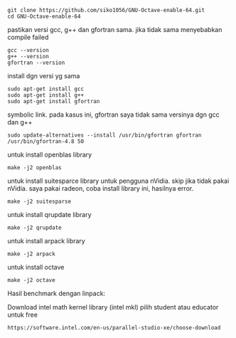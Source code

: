 	
	git clone https://github.com/siko1056/GNU-Octave-enable-64.git
	cd GNU-Octave-enable-64

pastikan versi gcc, g++ dan gfortran sama. jika tidak sama menyebabkan compile failed
	
	gcc --version
	g++ --version
	gfortran --version

install dgn versi yg sama
	
	sudo apt-get install gcc
	sudo apt-get install g++
	sudo apt-get install gfortran

symbolic link. pada kasus ini, gfortran saya tidak sama versinya dgn gcc dan g++
	
	sudo update-alternatives --install /usr/bin/gfortran gfortran /usr/bin/gfortran-4.8 50

untuk install openblas library
	
	make -j2 openblas


untuk install suitesparce library untuk pengguna nVidia. skip jika tidak pakai nVidia. saya pakai radeon, coba install library ini, hasilnya error.
	
	make -j2 suitesparse

untuk install qrupdate library
	
	make -j2 qrupdate

untuk install arpack library
	
	make -j2 arpack

untuk install octave
	
	make -j2 octave

Hasil benchmark dengan linpack:


Download intel math kernel library (intel mkl)
pilih student atau educator untuk free
	
	https://software.intel.com/en-us/parallel-studio-xe/choose-download

